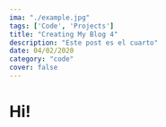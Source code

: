 ```yaml
---
ima: "./example.jpg"
tags: ['Code', 'Projects']
title: "Creating My Blog 4"
description: "Este post es el cuarto"
date: 04/02/2020
category: "code"
cover: false
---
```


# Hi! 
